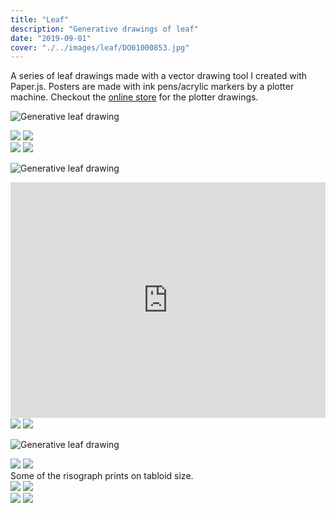 ```yaml
---
title: "Leaf"
description: "Generative drawings of leaf"
date: "2019-09-01"
cover: "./../images/leaf/DO01000853.jpg"
---
```

<div class="text">
A series of leaf drawings made with a vector drawing tool I created with Paper.js. Posters are made with ink pens/acrylic markers by a plotter machine. Checkout the <a href="http://store.yuinchien.com" href="_blank">online store</a> for the plotter drawings.
</div>

![Generative leaf drawing](./../images/leaf/cover-2.jpg)

<!-- <div class="video">
<div style="padding:177.78% 0 0 0;position:relative;"><iframe src="https://player.vimeo.com/video/409069451?autoplay=1&title=0&byline=0&portrait=0" style="position:absolute;top:0;left:0;width:100%;height:100%;" frameborder="0" allow="autoplay; fullscreen" allowfullscreen></iframe></div><script src="https://player.vimeo.com/api/player.js"></script>
</div> -->

<div class="row two">
  <img src="./../images/leaf/00.png" />
  <img src="./../images/leaf/01.png" />
</div>

<div class="row two">
  <img src="./../images/leaf/02.jpg" />
  <img src="./../images/leaf/03.jpg" />
</div>

![Generative leaf drawing](./../images/leaf/L1000437.jpg)

<!-- <div class="row two">
  <img src="./../images/leaf/L1000417-4.jpg" />
  <img src="./../images/leaf/MVIMG_20190824_095319.jpg" />
</div> -->

<div class="video"><div style="padding:74.9% 0 0 0;position:relative;"><iframe src="https://player.vimeo.com/video/390640751?title=0&byline=0&portrait=0" style="position:absolute;top:0;left:0;width:100%;height:100%;" frameborder="0" allow="autoplay; fullscreen" allowfullscreen></iframe></div><script src="https://player.vimeo.com/api/player.js"></script></div>

<div class="row two">
  <img src="./../images/leaf/L1000307.jpg" />
  <img src="./../images/leaf/DO01000925.jpeg" />
</div>

![Generative leaf drawing](./../images/leaf/DO01000853.jpg)

<div class="row two">
  <img src="./../images/leaf/DO01000867.JPG" />
  <img src="./../images/leaf/DO01000863.JPG" />
</div>

<div class="text">
Some of the risograph prints on tabloid size.
</div>

<div class="row two">
  <img src="./../images/leaf/L1010006-2.jpg" />
  <img src="./../images/leaf/L1010002-2.jpg" />
</div>

<div class="row two">
  <img src="./../images/leaf/L1000952-2.jpg" />
  <img src="./../images/leaf/L1000941-2.jpg" />
</div>
